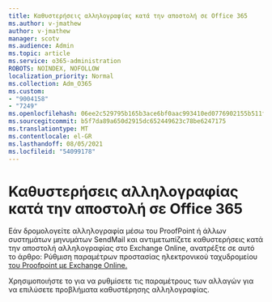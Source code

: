 ```yaml
---
title: Καθυστερήσεις αλληλογραφίας κατά την αποστολή σε Office 365
ms.author: v-jmathew
author: v-jmathew
manager: scotv
ms.audience: Admin
ms.topic: article
ms.service: o365-administration
ROBOTS: NOINDEX, NOFOLLOW
localization_priority: Normal
ms.collection: Adm_O365
ms.custom:
- "9004158"
- "7249"
ms.openlocfilehash: 06ee2c529795b165b3ace6bf0aac993410ed0776902155b511f920a09d133d84
ms.sourcegitcommit: b5f7da89a650d2915dc652449623c78be6247175
ms.translationtype: MT
ms.contentlocale: el-GR
ms.lasthandoff: 08/05/2021
ms.locfileid: "54099178"
---
```

# <a name="mail-delays-when-sending-to-office-365"></a>Καθυστερήσεις αλληλογραφίας κατά την αποστολή σε Office 365

Εάν δρομολογείτε αλληλογραφία μέσω του ProofPoint ή άλλων συστημάτων μηνυμάτων SendMail και αντιμετωπίζετε καθυστερήσεις κατά την αποστολή αλληλογραφίας στο Exchange Online, ανατρέξτε σε αυτό το άρθρο: Ρύθμιση παραμέτρων προστασίας ηλεκτρονικού ταχυδρομείου [του Proofpoint με Exchange Online.](https://docs.microsoft.com/exchange/troubleshoot/email-delivery/configure-proofpoint-with-exchange)

Χρησιμοποιήστε το για να ρυθμίσετε τις παραμέτρους των αλλαγών για να επιλύσετε προβλήματα καθυστέρησης αλληλογραφίας.

